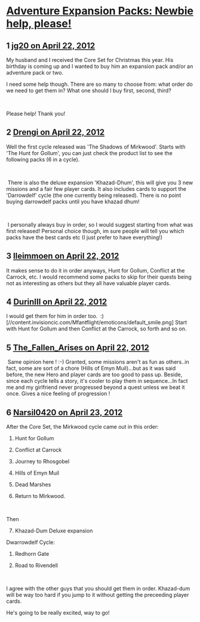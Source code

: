 # [Adventure Expansion Packs: Newbie help, please!](https://community.fantasyflightgames.com/topic/63462-adventure-expansion-packs-newbie-help-please/)

## 1 [jg20 on April 22, 2012](https://community.fantasyflightgames.com/topic/63462-adventure-expansion-packs-newbie-help-please/?do=findComment&comment=620750)

My husband and I received the Core Set for Christmas this year. His birthday is coming up and I wanted to buy him an expansion pack and/or an adventure pack or two.

I need some help though. There are so many to choose from: what order do we need to get them in? What one should I buy first, second, third?

 

Please help! Thank you!

## 2 [Drengi on April 22, 2012](https://community.fantasyflightgames.com/topic/63462-adventure-expansion-packs-newbie-help-please/?do=findComment&comment=620785)

Well the first cycle released was 'The Shadows of Mirkwood'. Starts with 'The Hunt for Gollum', you can just check the product list to see the following packs (6 in a cycle).

 

 There is also the deluxe expansion 'Khazad-Dhum', this will give you 3 new missions and a fair few player cards. It also includes cards to support the 'Darrowdelf' cycle (the one currently being released). There is no point buying darrowdelf packs until you have khazad dhum!

 

 I personally always buy in order, so I would suggest starting from what was first released! Personal choice though, im sure people will tell you which packs have the best cards etc (I just prefer to have everything!)

## 3 [lleimmoen on April 22, 2012](https://community.fantasyflightgames.com/topic/63462-adventure-expansion-packs-newbie-help-please/?do=findComment&comment=620803)

It makes sense to do it in order anyways, Hunt for Gollum, Conflict at the Carrock, etc. I would recommend some packs to skip for their quests being not as interesting as others but they all have valuable player cards.

## 4 [DurinIII on April 22, 2012](https://community.fantasyflightgames.com/topic/63462-adventure-expansion-packs-newbie-help-please/?do=findComment&comment=620807)

I would get them for him in order too.  :) [//content.invisioncic.com/Mfantflight/emoticons/default_smile.png] Start with Hunt for Gollum and then Conflict at the Carrock, so forth and so on.  

## 5 [The_Fallen_Arises on April 22, 2012](https://community.fantasyflightgames.com/topic/63462-adventure-expansion-packs-newbie-help-please/?do=findComment&comment=620870)

 Same opinion here ! :-) Granted, some missions aren't as fun as others..in fact, some are sort of a chore (Hills of Emyn Muil)...but as it was said before, the new Hero and player cards are too good to pass up. Beside, since each cycle tells a story, it's cooler to play them in sequence...In fact me and my girlfriend never progressed beyond a quest unless we beat it once. Gives a nice feeling of progression !

## 6 [Narsil0420 on April 23, 2012](https://community.fantasyflightgames.com/topic/63462-adventure-expansion-packs-newbie-help-please/?do=findComment&comment=620874)

After the Core Set, the Mirkwood cycle came out in this order:

1. Hunt for Gollum

2. Conflict at Carrock

3. Journey to Rhosgobel

4. Hills of Emyn Muil

5. Dead Marshes

6. Return to Mirkwood.

 

Then

7. Khazad-Dum Deluxe expansion


Dwarrowdelf Cycle:

1. Redhorn Gate

2. Road to Rivendell

 

I agree with the other guys that you should get them in order. Khazad-dum will be way too hard if you jump to it without getting the preceeding player cards.

He's going to be really excited, way to go!

